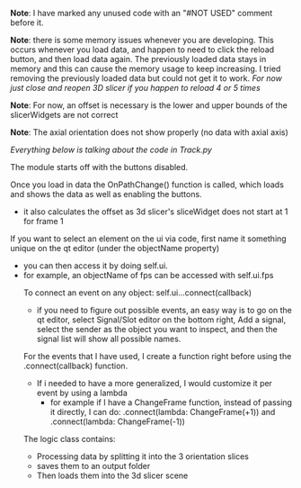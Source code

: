 **Note**: I have marked any unused code with an "#NOT USED" comment before it.

**Note**: there is some memory issues whenever you are developing. This occurs whenever you
load data, and happen to need to click the reload button, and then load data again.
The previously loaded data stays in memory and this can cause the memory usage to keep increasing. I tried removing the previously loaded data but could not get it to work. 
*For now just close and reopen 3D slicer if you happen to reload 4 or 5 times*

**Note**: For now, an offset is necessary is the lower and upper bounds of the slicerWidgets are 
not correct

**Note**: The axial orientation does not show properly (no data with axial axis)

*Everything below is talking about the code in Track.py*

The module starts off with the buttons disabled. 

Once you load in data the OnPathChange() function is called,
which loads and shows the data as well as enabling the buttons.
- it also calculates the offset as 3d slicer's sliceWidget does not start at 1 for frame 1

If you want to select an element on the ui via code, first name it something unique
on the qt editor (under the objectName property)
- you can then access it by doing self.ui.<object name>
- for example, an objectName of fps can be accessed with self.ui.fps

To connect an event on any object: self.ui.<object name>.<event>.connect(callback)
- if you need to figure out possible events, an easy way is to go on the qt editor,
select Signal/Slot editor on the bottom right, Add a signal, select the sender as the object
you want to inspect, and then the signal list will show all possible <event> names.

For the events that I have used, I create a function right before using the .connect(callback) function.
- If i needed to have a more generalized, I would customize it per event by using a lambda
    - for example if I have a ChangeFrame function, instead of passing it directly, I can do: 
    .connect(lambda: ChangeFrame(+1)) and .connect(lambda: ChangeFrame(-1))

The logic class contains:
- Processing data by splitting it into the 3 orientation slices
- saves them to an output folder
- Then loads them into the 3d slicer scene